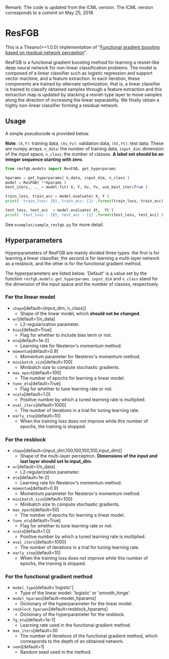 Remark: The code is updated from the ICML version. The ICML version corresponds to a commit on May 25, 2018.
  

# ResFGB
This is a Theano(>=1.0.0) implementation of "[Functional gradient boosting based on residual network perception](https://arxiv.org/abs/1802.09031)".

ResFGB is a functional gradient boosting method for learning a resnet-like deep neural network for non-linear classification problems. The model is composed of a linear classifier such as logistic regression and support vector machine, and a feature extraction.
In each iteration, these components are trained by alternate optimization, that is, a linear classifier is trained to classify obtained samples through a feature extraction and this extraction map is updated by stacking a resnet-type layer to move samples along the direction of increasing the linear separability. We finally obtain a highly non-linear classifier forming a residual network.

## Usage
A simple pseudocode is provided below.

__Note__: `(X,Y)`: training data, `(Xv,Yv)`: validation data, `(Xt,Yt)`: test data.
These are numpy arrays.
`n_data`: the number of training data, `input_dim`: dimension of the input space, `n_class`: the number of classes.
__A label set should be an integer sequence starting with zero.__

```python
from resfgb.models import ResFGB, get_hyperparams

hparams = get_hyperparams( n_data, input_dim, n_class )
model = ResFGB( **hparams )
best_iters,_ ,_ = model.fit( X, Y, Xv, Yv, use_best_iter=True )

train_loss, train_acc = model.evaluate( X, Y )
print( 'train_loss: {0}, train_acc: {1}'.format(train_loss, train_acc) )

test_loss, test_acc  = model.evaluate( Xt,  Yt )
print( 'test_loss : {0}, test_acc : {1}'.format(test_loss, test_acc) )
```

See `examples/sample_resfgb.py` for more detail.

## Hyperparameters
Hyperparameters of ResFGB are mainly divided three types: the first is for learning a linear classifier, the second is for learning a multi-layer network as a resblock, and the other is for the functional gradient method.

The hyperparameters are listed below.
'Default' is a value set by the function `resfgb.models.get_hyperparams`.
`input_dim` and `n_class` stand for the dimension of the input space and the number of classes, respectively.

### For the linear model
- `shape`[default=(input\_dim, n\_class)]
	- Shape of the linear model, which __should not be changed__.
- `wr`[default=1/n_data]
	- L2-regularization parameter.
- `bias`[default=True]
	- Flag for whether to include bias term or not.
- `eta`[default=1e-2]
	- Learning rate for Nesterov's momentum method.
- `momentum`[default=0.9]
	- Momentum parameter for Nesterov's momentum method.
- `minibatch_size`[default=100]
	- Minibatch size to compute stochastic gradients.
- `max_epoch`[default=100]
	- The number of epochs for learning a linear model.
- `tune_eta`[default=True]
	- Flag for whether to tune learning rate or not.
- `scale`[default=1.0] 
	- Positive number by which a tuned learning rate is multiplied.
- `eval_iters`[default=1000]
	- The number of iterations in a trial for tuning learning rate.
- `early_stop`[default=10]
	- When the training loss does not improve while this number of epochs, the training is stopped. 

### For the resblock
- `shape`[default=(input_dim,100,100,100,100,input_dim)]
	- Shape of the multi-layer perceptron. __Dimensions of the input and last layer should set to input_dim__.
- `wr`[default=1/n_data]
	- L2-regularization parameter.
- `eta`[default=1e-2]
	- Learning rate for Nesterov's momentum method.
- `momentum`[default=0.9] 
	- Momentum parameter for Nesterov's momentum method.
- `minibatch_size`[default=100]
	- Minibatch size to compute stochastic gradients.
- `max_epoch`[default=50]
	- The number of epochs for learning a linear model.
- `tune_eta`[default=True]
	- Flag for whether to tune learning rate or not.
- `scale`[default=1.0]
	- Positive number by which a tuned learning rate is multiplied.
- `eval_iters`[default=1000]
	- The number of iterations in a trial for tuning learning rate.
- `early_stop`[default=10]
	- When the training loss does not improve while this number of epochs, the training is stopped. 

### For the functional gradient method
- `model_type`[default='logistic']
	- Type of the linear model: 'logistic' or 'smooth_hinge'.
- `model_hparams`[default=model_hparams] 
	- Dictionary of the hyperparameter for the linear model.
- `resblock_hparams`[default=resblock_hparams] 
	- Dictionary of the hyperparameter for the resblock.
- `fg_eta`[default=1e-1]
	- Learning rate used in the functional gradient method.
- `max_iters`[default=30
	- The number of iterations of the functional gradient method, which corresponds to the depth of an obtained network. 
- `seed`[default=1]
   - Random seed used in the method.
